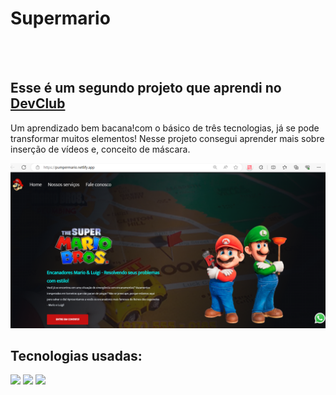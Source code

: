 <h1>Supermario</h1>
<br>
<br>
<h2>Esse é um segundo projeto que aprendi no <a href="https://rodolfomori.com.br/devclub">DevClub</a></h2>
<p>Um aprendizado bem bacana!com o básico de três tecnologias, já se pode transformar muitos elementos!
Nesse projeto consegui aprender mais sobre inserção de vídeos e, conceito de máscara.
</p>
<img src="https://github.com/Rafaelpidias/Projeto-Mario/blob/main/img/Printmario.PNG?raw=true" alt="projeto-mario" width="600px">
<br>
<h2>Tecnologias usadas:</h2>
<img src="https://img.shields.io/badge/HTML-239120?style=for-the-badge&logo=html5&logoColor=white">
<img src="https://img.shields.io/badge/CSS-239120?&style=for-the-badge&logo=css3&logoColor=white">
<img src="https://img.shields.io/badge/JavaScript-323330?style=for-the-badge&logo=javascript&logoColor=F7DF1E">
